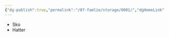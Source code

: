 ```yaml
---
{"dg-publish":true,"permalink":"/07-famlie/storage/0001/","dgHomeLink":false,"dgPassFrontmatter":false}
---
```



- Sko
- Hatter
